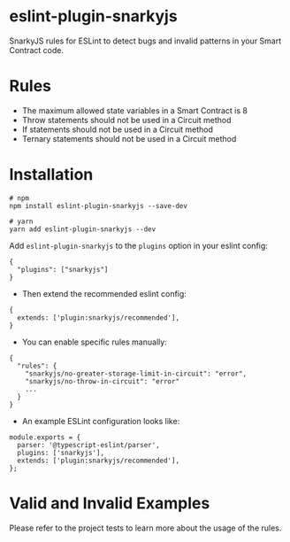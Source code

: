 # eslint-plugin-snarkyjs

SnarkyJS rules for ESLint to detect bugs and invalid patterns in your Smart Contract code.

# Rules

- The maximum allowed state variables in a Smart Contract is 8
- Throw statements should not be used in a Circuit method
- If statements should not be used in a Circuit method
- Ternary statements should not be used in a Circuit method

# Installation

```
# npm
npm install eslint-plugin-snarkyjs --save-dev

# yarn
yarn add eslint-plugin-snarkyjs --dev
```

Add `eslint-plugin-snarkyjs` to the `plugins` option in your eslint config:

```
{
  "plugins": ["snarkyjs"]
}
```

- Then extend the recommended eslint config:

```
{
  extends: ['plugin:snarkyjs/recommended'],
}
```

- You can enable specific rules manually:

```
{
  "rules": {
    "snarkyjs/no-greater-storage-limit-in-circuit": "error",
    "snarkyjs/no-throw-in-circuit": "error"
    ...
  }
}
```

- An example ESLint configuration looks like:

```
module.exports = {
  parser: '@typescript-eslint/parser',
  plugins: ['snarkyjs'],
  extends: ['plugin:snarkyjs/recommended'],
};

```

# Valid and Invalid Examples

Please refer to the project tests to learn more about the usage of the rules.
